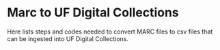# Marc to UF Digital Collections
Here lists steps and codes needed to convert MARC files to csv files that can be ingested into UF Digital Collections. 
